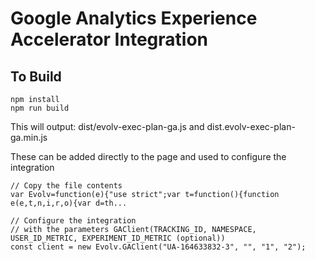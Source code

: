 # Google Analytics Experience Accelerator Integration

## To Build
```
npm install
npm run build
```

This will output:
dist/evolv-exec-plan-ga.js and dist.evolv-exec-plan-ga.min.js

These can be added directly to the page and used to configure the integration

```
// Copy the file contents
var Evolv=function(e){"use strict";var t=function(){function e(e,t,n,i,r,o){var d=th...

// Configure the integration 
// with the parameters GAClient(TRACKING_ID, NAMESPACE, USER_ID_METRIC, EXPERIMENT_ID_METRIC (optional))
const client = new Evolv.GAClient("UA-164633832-3", "", "1", "2");
```
